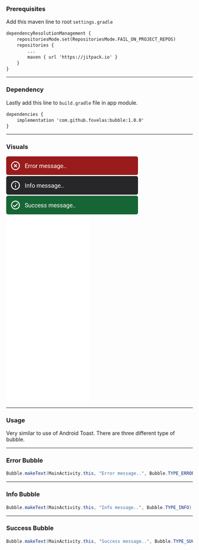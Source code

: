 ### Prerequisites

Add this maven line to root `settings.gradle`

~~~
dependencyResolutionManagement {
    repositoriesMode.set(RepositoriesMode.FAIL_ON_PROJECT_REPOS)
    repositories {
        ...
        maven { url 'https://jitpack.io' }
    }
}
~~~

-----------------------------------------

### Dependency

Lastly add this line to `build.gradle` file in app module.

~~~
dependencies {
    implementation 'com.github.fovelas:bubble:1.0.0'
}
~~~

-----------------------------------------

### Visuals

<img src="images/bubble-error.png" width="auto" height="50"> \
<img src="images/bubble-info.png" width="auto" height="50"> \
<img src="images/bubble-success.png" width="auto" height="50"> \
<img src="images/demo.gif" width="auto" height="500">

-----------------------------------------

### Usage

Very similar to use of Android Toast. There are three different type of bubble.

-----------------------------------------

### Error Bubble

```java
Bubble.makeText(MainActivity.this, "Error message..", Bubble.TYPE_ERROR).show();
```

-----------------------------------------

### Info Bubble

```java
Bubble.makeText(MainActivity.this, "Info message..", Bubble.TYPE_INFO).show();
```

-----------------------------------------

### Success Bubble

```java
Bubble.makeText(MainActivity.this, "Success message..", Bubble.TYPE_SUCCESS).show();
```